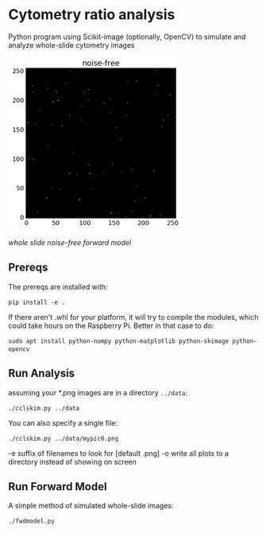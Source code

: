 # Cytometry ratio analysis

Python program using Scikit-image (optionally, OpenCV) to simulate and
analyze whole-slide cytometry images

![simulated whole slide with individual cells](data/demo.png)

*whole slide noise-free forward model*


## Prereqs

The prereqs are installed with:

    pip install -e .

If there aren't .whl for your platform, it will try to compile the
modules, which could take hours on the Raspberry Pi. Better in that case
to do:

    sudo apt install python-numpy python-matplotlib python-skimage python-opencv

## Run Analysis

assuming your *.png images are in a directory `../data`:

    ./cclskim.py ../data

You can also specify a single file:

    ./cclskim.py ../data/mypic0.png

-e suffix of filenames to look for [default .png] -o write all plots
to a directory instead of showing on screen

## Run Forward Model

A simple method of simulated whole-slide images:

    ./fwdmodel.py
